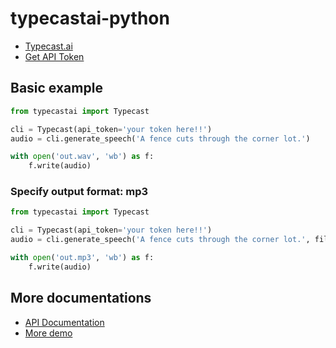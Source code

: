 # typecastai-python
* [Typecast.ai](https://typecast.ai)
* [Get API Token](https://biz.typecast.ai)

## Basic example

```python
from typecastai import Typecast

cli = Typecast(api_token='your token here!!')
audio = cli.generate_speech('A fence cuts through the corner lot.')

with open('out.wav', 'wb') as f:
    f.write(audio)
```

### Specify output format: mp3

```python
from typecastai import Typecast

cli = Typecast(api_token='your token here!!')
audio = cli.generate_speech('A fence cuts through the corner lot.', filetype='mp3')

with open('out.mp3', 'wb') as f:
    f.write(audio)
```

## More documentations
* [API Documentation](https://docs.typecast.ai)
* [More demo](https://github.com/neosapience/typecast-api-demo)

